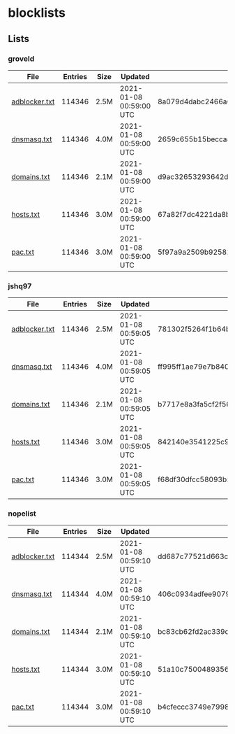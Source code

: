 # blocklists

## Lists

### groveld

|File|Entries|Size|Updated|Hash|
|-|-|-|-|-|
|[adblocker.txt](https://raw.githubusercontent.com/groveld/blocklists/lists/groveld/adblocker.txt)|114346|2.5M|2021-01-08 00:59:00 UTC|8a079d4dabc2466a02fd7281d454fab2b0e8b13c|
|[dnsmasq.txt](https://raw.githubusercontent.com/groveld/blocklists/lists/groveld/dnsmasq.txt)|114346|4.0M|2021-01-08 00:59:00 UTC|2659c655b15becca8315688c8d4117115a89c91f|
|[domains.txt](https://raw.githubusercontent.com/groveld/blocklists/lists/groveld/domains.txt)|114346|2.1M|2021-01-08 00:59:00 UTC|d9ac32653293642d2267238caa1a325bf666840f|
|[hosts.txt](https://raw.githubusercontent.com/groveld/blocklists/lists/groveld/hosts.txt)|114346|3.0M|2021-01-08 00:59:00 UTC|67a82f7dc4221da8bb3830fda36571a817af17cb|
|[pac.txt](https://raw.githubusercontent.com/groveld/blocklists/lists/groveld/pac.txt)|114346|3.0M|2021-01-08 00:59:00 UTC|5f97a9a2509b925818c86480936e89c1e92195e3|

### jshq97

|File|Entries|Size|Updated|Hash|
|-|-|-|-|-|
|[adblocker.txt](https://raw.githubusercontent.com/groveld/blocklists/lists/jshq97/adblocker.txt)|114346|2.5M|2021-01-08 00:59:05 UTC|781302f5264f1b64b0b2e34ac37d323661fc6647|
|[dnsmasq.txt](https://raw.githubusercontent.com/groveld/blocklists/lists/jshq97/dnsmasq.txt)|114346|4.0M|2021-01-08 00:59:05 UTC|ff995ff1ae79e7b840c9928f807ab2da66052eca|
|[domains.txt](https://raw.githubusercontent.com/groveld/blocklists/lists/jshq97/domains.txt)|114346|2.1M|2021-01-08 00:59:05 UTC|b7717e8a3fa5cf2f5636bbe7de4d3e60dad6e2f1|
|[hosts.txt](https://raw.githubusercontent.com/groveld/blocklists/lists/jshq97/hosts.txt)|114346|3.0M|2021-01-08 00:59:05 UTC|842140e3541225c98b1e350c33246a8b522b72dc|
|[pac.txt](https://raw.githubusercontent.com/groveld/blocklists/lists/jshq97/pac.txt)|114346|3.0M|2021-01-08 00:59:05 UTC|f68df30dfcc58093b1f513304c22c8de62252cd2|

### nopelist

|File|Entries|Size|Updated|Hash|
|-|-|-|-|-|
|[adblocker.txt](https://raw.githubusercontent.com/groveld/blocklists/lists/nopelist/adblocker.txt)|114344|2.5M|2021-01-08 00:59:10 UTC|dd687c77521d663c9edd31ea04ea9bc145ad3a70|
|[dnsmasq.txt](https://raw.githubusercontent.com/groveld/blocklists/lists/nopelist/dnsmasq.txt)|114344|4.0M|2021-01-08 00:59:10 UTC|406c0934adfee9079948efd1c0d92a34fa714a87|
|[domains.txt](https://raw.githubusercontent.com/groveld/blocklists/lists/nopelist/domains.txt)|114344|2.1M|2021-01-08 00:59:10 UTC|bc83cb62fd2ac339db84820a97ebcb341592c4e8|
|[hosts.txt](https://raw.githubusercontent.com/groveld/blocklists/lists/nopelist/hosts.txt)|114344|3.0M|2021-01-08 00:59:10 UTC|51a10c7500489356109eacbda0ed22cc2b6c5c07|
|[pac.txt](https://raw.githubusercontent.com/groveld/blocklists/lists/nopelist/pac.txt)|114344|3.0M|2021-01-08 00:59:10 UTC|b4cfeccc3749e7998304b165e9af30d9ac405117|

